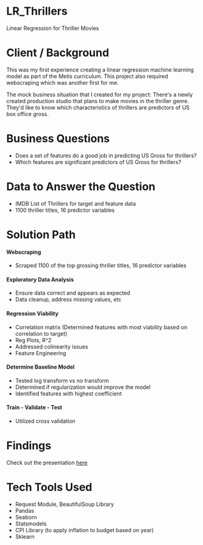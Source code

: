 # LR_Thrillers
Linear Regression for Thriller Movies

# Client / Background
This was my first experience creating a linear regression machine learning model as part of the Metis curriculum. This project also required webscraping which was another first for me. 

The mock business situation that I created for my project: There's a newly created production studio that plans to make movies in the thriller genre. They'd like to know which characteristics of thrillers are predictors of US box office gross.

# Business Questions
- Does a set of features do a good job in predicting US Gross for thrillers?
- Which features are significant predictors of US Gross for thrillers?

# Data to Answer the Question
- IMDB List of Thrillers for target and feature data
- 1100 thriller titles, 16 predictor variables

# Solution Path
#### Webscraping
- Scraped 1100 of the top grossing thriller titles, 16 predictor variables
#### Exploratory Data Analysis
- Ensure data correct and appears as expected
- Data cleanup, address missing values, etc
#### Regression Viability
- Correlation matrix (Determined features with most viability based on correlation to target)
- Reg Plots, R^2
- Addressed colinearity issues
- Feature Engineering
#### Determine Baseline Model 
- Tested log transform vs no transform
- Determined if regularization would improve the model
- Identified features with highest coefficient
#### Train - Validate - Test
- Utilized cross validation

# Findings
Check out the presentation [here](https://github.com/Jenni-Hawk/LR_Thrillers/blob/main/Presentation_Linear_Regression.pdf)

# Tech Tools Used
- Request Module, BeautifulSoup Library
- Pandas
- Seaborn
- Statsmodels
- CPI Library (to apply inflation to budget based on year)
- Sklearn

